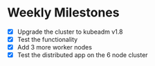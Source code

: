 # Weekly Milestones

* [x] Upgrade the cluster to kubeadm v1.8
* [x] Test the functionality
* [x] Add 3 more worker nodes
* [x] Test the distributed app on the 6 node cluster